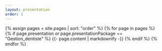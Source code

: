 ```yaml
---
layout: presentation
order: 1
---
```


{% assign pages = site.pages | sort: "order" %}
{% for page in pages %}
  {% if page.presentation or page.presentationPackage == "Gestion_dentiste" %}
    {{- page.content | markdownify -}}
  {% endif %}
{% endfor %}